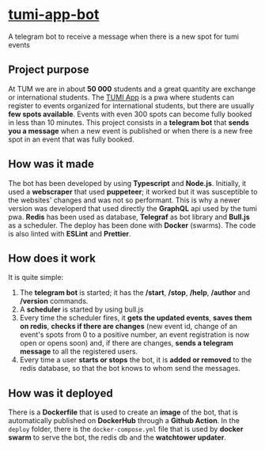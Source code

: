 # [tumi-app-bot](https://t.me/tumi_app_bot)
A telegram bot to receive a message when there is a new spot for tumi events

## Project purpose

At TUM we are in about **50 000** students and a great quantity are exchange or international students. The [TUMI App](https://tumi.esn.world/events) is a pwa where students can register to events organized for international students, but there are usually **few spots available**. Events with even 300 spots can become fully booked in less than 10 minutes. This project consists in a **telegram bot** that **sends you a message** when a new event is published or when there is a new free spot in an event that was fully booked.

## How was it made

The bot has been developed by using **Typescript** and **Node.js**. Initially, it used a **webscraper** that used **puppeteer**; it worked but it was susceptible to the websites' changes and was not so performant. This is why a newer version was developerd that used directly the **GraphQL** api used by the tumi pwa. **Redis** has been used as database, **Telegraf** as bot library and **Bull.js** as a scheduler. The deploy has been done with **Docker** (swarms). The code is also linted with **ESLint** and **Prettier**.

## How does it work

It is quite simple:
1. The **telegram bot** is started; it has the **/start**, **/stop**, **/help**, **/author** and **/version** commands.
2. A **scheduler** is started by using bull.js
3. Every time the scheduler fires, it **gets the updated events**, **saves them on redis**, **checks if there are changes** (new event id, change of an event's spots from 0 to a positive number, an event registration is now open or opens soon) and, if there are changes, **sends a telegram message** to all the registered users.
4. Every time a user **starts or stops** the bot, it is **added or removed** to the redis database, so that the bot knows to whom send the messages.

## How was it deployed

There is a **Dockerfile** that is used to create an **image** of the bot, that is automatically published on **DockerHub** through a **Github Action**. In the `deploy` folder, there is the `docker-compose.yml` file that is used by **docker swarm** to serve the bot, the redis db and the **watchtower updater**.
